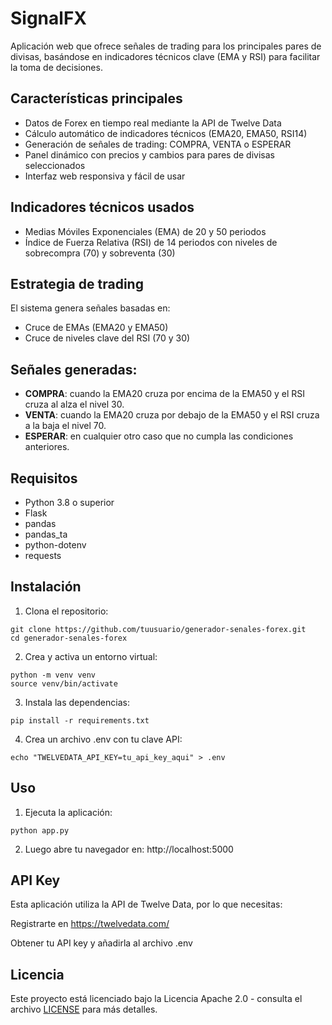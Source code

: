 # SignalFX

Aplicación web que ofrece señales de trading para los principales pares de divisas, basándose en indicadores técnicos clave (EMA y RSI) para facilitar la toma de decisiones.

## Características principales

- Datos de Forex en tiempo real mediante la API de Twelve Data  
- Cálculo automático de indicadores técnicos (EMA20, EMA50, RSI14)  
- Generación de señales de trading: COMPRA, VENTA o ESPERAR  
- Panel dinámico con precios y cambios para pares de divisas seleccionados  
- Interfaz web responsiva y fácil de usar  

## Indicadores técnicos usados

- Medias Móviles Exponenciales (EMA) de 20 y 50 periodos  
- Índice de Fuerza Relativa (RSI) de 14 periodos con niveles de sobrecompra (70) y sobreventa (30)  

## Estrategia de trading

El sistema genera señales basadas en:  
- Cruce de EMAs (EMA20 y EMA50)  
- Cruce de niveles clave del RSI (70 y 30)  

## Señales generadas:  
- **COMPRA**: cuando la EMA20 cruza por encima de la EMA50 y el RSI cruza al alza el nivel 30.
- **VENTA**: cuando la EMA20 cruza por debajo de la EMA50 y el RSI cruza a la baja el nivel 70.
- **ESPERAR**: en cualquier otro caso que no cumpla las condiciones anteriores.

## Requisitos

- Python 3.8 o superior  
- Flask  
- pandas  
- pandas_ta  
- python-dotenv  
- requests  

## Instalación

1. Clona el repositorio:  
  ```
  git clone https://github.com/tuusuario/generador-senales-forex.git
  cd generador-senales-forex
  ```
2. Crea y activa un entorno virtual:
  ```
  python -m venv venv
  source venv/bin/activate
  ```

3. Instala las dependencias:
  ```
  pip install -r requirements.txt
  ```

4. Crea un archivo .env con tu clave API:
  ```
  echo "TWELVEDATA_API_KEY=tu_api_key_aqui" > .env
  ```

## Uso
1. Ejecuta la aplicación:
  ```
  python app.py
  ```
2. Luego abre tu navegador en:
http://localhost:5000

## API Key
Esta aplicación utiliza la API de Twelve Data, por lo que necesitas:

Registrarte en https://twelvedata.com/

Obtener tu API key y añadirla al archivo .env

## Licencia

Este proyecto está licenciado bajo la Licencia Apache 2.0 - consulta el archivo [LICENSE](LICENSE) para más detalles.
